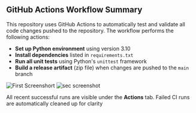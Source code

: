 
## GitHub Actions Workflow Summary

This repository uses GitHub Actions to automatically test and validate all code changes pushed to the repository. The workflow performs the following actions:

- **Set up Python environment** using version 3.10
- **Install dependencies** listed in `requirements.txt`
- **Run all unit tests** using Python's `unittest` framework
- **Build a release artifact** (zip file) when changes are pushed to the `main` branch

![First Screenshort](https://github.com/user-attachments/assets/c9915005-f524-416e-b0a4-58ff9434410c)
![sec screenshot](https://github.com/user-attachments/assets/2d9a7d46-7845-41c1-b4a1-af795604ed37)

All recent successful runs are visible under the **Actions** tab. Failed CI runs are automatically cleaned up for clarity
